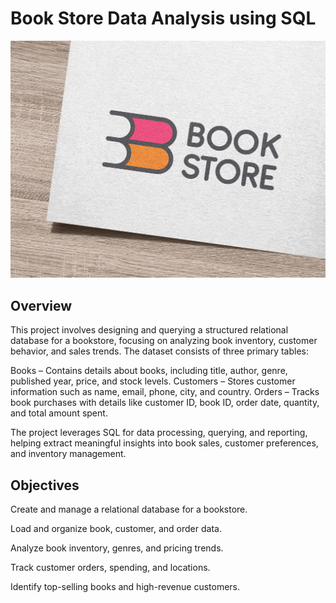 # Book Store Data Analysis using SQL

![Book Store Logo](https://raw.githubusercontent.com/Pranesh034/Book_Store_SQL-Project/main/book_store2-o%20(1).png)


## Overview
This project involves designing and querying a structured relational database for a bookstore, focusing on analyzing book inventory, customer behavior, and sales trends. The dataset consists of three primary tables:

Books – Contains details about books, including title, author, genre, published year, price, and stock levels.
Customers – Stores customer information such as name, email, phone, city, and country.
Orders – Tracks book purchases with details like customer ID, book ID, order date, quantity, and total amount spent.

The project leverages SQL for data processing, querying, and reporting, helping extract meaningful insights into book sales, customer preferences, and inventory management.



## Objectives
Create and manage a relational database for a bookstore.

Load and organize book, customer, and order data.

Analyze book inventory, genres, and pricing trends.

Track customer orders, spending, and locations.

Identify top-selling books and high-revenue customers.

